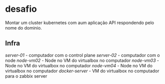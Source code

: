 # desafio
Montar um cluster kubernetes com aum aplicação API respondendo pelo nome do dominio. 

## Infra
*server-01* - computador com o control plane
*server-02* - computador com o node
*node-vm02* - Node no VM do virtualbox no computador
*node-vm03* - Node no VM do virtualbox no computador
*node-vm04* - Node no VM do virtualbox no computador
*docker-server* - VM do virtualbox no computador para o zabbix server
